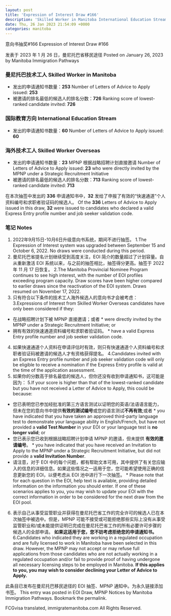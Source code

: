 ```yaml
---
layout: post
title: 'Expression of Interest Draw #166'
description: 'Skilled Worker in Manitoba International Education Stream Skilled Worker Overseas Of the 336 Letters of Advice to Apply issued in this draw, 32 were issued to candidates who declared a valid Express Entry profile number and job seeker validation code. … Continue reading →'
date: Thu, 26 Jan 2023 21:54:09 +0000
categories: manitoba
---
```


意向书抽奖#166	Expression of Interest Draw #166

发表于 2023 年 1 月 26 日，曼尼托巴省移民途径	Posted on January 26, 2023 by Manitoba Immigration Pathways

### 曼尼托巴技术工人	Skilled Worker in Manitoba

* 发出的申请通知书数量：**253**	Number of Letters of Advice to Apply issued: **253**
* 被邀请的排名最低的候选人的排名分数：**726**	Ranking score of lowest-ranked candidate invited: **726**

### 国际教育方向	International Education Stream

* 发出的申请通知书数量：**60**	Number of Letters of Advice to Apply issued: **60**

### 海外技术工人	Skilled Worker Overseas

* 发出的申请通知书数量：**23** MPNP 根据战略招聘计划直接邀请	Number of Letters of Advice to Apply issued: **23** who were directly invited by the MPNP under a Strategic Recruitment Initiative
* 被邀请的排名最低的候选人的排名分数：**713**	Ranking score of lowest-ranked candidate invited: **713**

在本次抽签中发出的 **336** 申请通知书中，**32** 发给了申报了有效的“快速通道”个人资料编号和求职者验证码的候选人。	Of the **336** Letters of Advice to Apply issued in this draw, **32** were issued to candidates who declared a valid Express Entry profile number and job seeker validation code.

### 笔记	Notes

1. 2022年9月15日-10月6日升级意向书系统，期间不进行抽签。	1.The Expression of Interest system was upgraded between September 15 and October 6, 2022. No draws were conducted during this period.
2. 曼尼托巴省提名计划继续受到高度关注，EOI 简介的数量超过了计划容量。自从重新激活 EOI 系统以来，与之前的抽签相比，抽签得分更高。抽签于 2022 年 11 月 17 日恢复。	2.The Manitoba Provincial Nominee Program continues to see high interest, with the number of EOI profiles exceeding program capacity. Draw scores have been higher compared to earlier draws since the reactivation of the EOI system. Draws resumed on November 17, 2022.
3. 只有符合以下条件的技术工人海外候选人的意向书才会被考虑：	3.Expressions of Interest from Skilled Worker Overseas candidates have only been considered if they:
* 在战略招聘计划下被 MPNP 直接邀请；或者	* were directly invited by the MPNP under a Strategic Recruitment Initiative; or
* 拥有有效的快速通道资料编号和求职者验证码。	* have a valid Express Entry profile number and job seeker validation code.
4. 如果快速通道个人资料在申请评估时有效，则只有快速通道个人资料编号和求职者验证码被邀请的候选人才有资格获得提名。	4.Candidates invited with an Express Entry profile number and job seeker validation code will only be eligible to receive a nomination if the Express Entry profile is valid at the time of the application assessment.
5. 如果你的分数高于排名最低的候选人，但你还没有收到申请通知书，这可能是因为：	5.If your score is higher than that of the lowest-ranked candidate but you have not received a Letter of Advice to Apply, this could be because:
* 您已表明您已参加经批准的第三方语言测试以证明您的英语/法语语言能力，但未在您的意向书中提供**有效的测试编号**或您的语言测试**不再有效**;或者	* you have indicated that you have taken an approved third-party language test to demonstrate your language ability in English/French, but have not provided a **valid Test Number** in your EOI or your language test is **no longer valid**; or
* 您已表示您已收到根据战略招聘计划申请 MPNP 的邀请，但未提供 **有效的邀请编号**。	* you have indicated that you have received an Invitation to Apply to the MPNP under a Strategic Recruitment Initiative, but did not provide a **valid Invitation Number**.
* 请注意，对于 EOI 中的每个问题，都有帮助文本可用，其中提供了有关您应输入的信息的详细信息。如果这些情况之一适用于您，您可能希望使用正确的信息更新您的 EOI，以便考虑从 EOI 池中进行下一次抽签。	* Please note that for each question in the EOI, help text is available, providing detailed information on the information you should enter. If one of these scenarios applies to you, you may wish to update your EOI with the correct information in order to be considered for the next draw from the EOI pool.
6. 表示自己从事受监管职业并获得在曼尼托巴省工作的完全许可的候选人已在本次抽签中被选中。但是，MPNP 可能不接受或可能拒绝那些实际上没有从事受监管职业和/或未能提供证明已完成在曼尼托巴省工作的所有必要许可步骤的候选人的全部申请。 **如果这适用于您，您不妨考虑拒绝您的申请通知书。**	6.Candidates who indicated they are working in a regulated occupation and are fully licensed to work in Manitoba have been selected in this draw. However, the MPNP may not accept or may refuse full applications from those candidates who are not actually working in a regulated occupation and/or fail to provide proof of having undergone all necessary licensing steps to be employed in Manitoba. **If this applies to you, you may wish to consider declining your Letter of Advice to Apply.**

此条目已发布在曼尼托巴移民途径的 EOI 抽签、MPNP 通知中。为永久链接添加书签。	This entry was posted in EOI Draw, MPNP Notices by Manitoba Immigration Pathways. Bookmark the permalink.

FCGvisa translated, immigratemanitoba.com All Rights Reserved.
